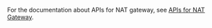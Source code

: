 For the documentation about APIs for NAT gateway, see [APIs for NAT Gateway](https://cloud.tencent.com/document/product/215/909#11.-nat.E7.BD.91.E5.85.B3.E7.9B.B8.E5.85.B3.E6.8E.A5.E5.8F.A3).

